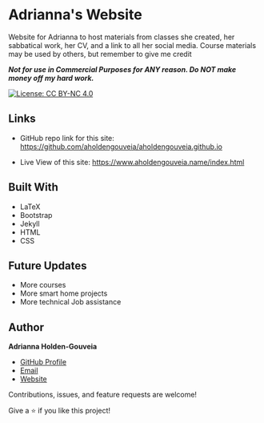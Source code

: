 Adrianna's Website
==============

Website for Adrianna to host materials from classes she created, her sabbatical work, her CV, and a link to all her social media. Course materials may be used by others, but remember to give me credit

***Not for use in Commercial Purposes for ANY reason. Do NOT make money off my hard work.***

[![License: CC BY-NC 4.0](https://licensebuttons.net/l/by-nc/4.0/80x15.png)](https://creativecommons.org/licenses/by-nc/4.0/)



## Links

- GitHub repo link for this site: https://github.com/aholdengouveia/aholdengouveia.github.io 

- Live View of this site: https://www.aholdengouveia.name/index.html



## Built With

- LaTeX
- Bootstrap
- Jekyll
- HTML
- CSS

## Future Updates

- More courses
- More smart home projects
- More technical Job assistance

## Author

**Adrianna Holden-Gouveia**

- [GitHub Profile](https://github.com/aholdengouveia "Adrianna Holden-Gouveia")
- [Email](mailto:admin@aholdengouveia.name?subject=Questions "Hello, ")
- [Website](https://www.aholdengouveia.name/index.html "Welcome to my Website")


Contributions, issues, and feature requests are welcome!

Give a ⭐️ if you like this project!



